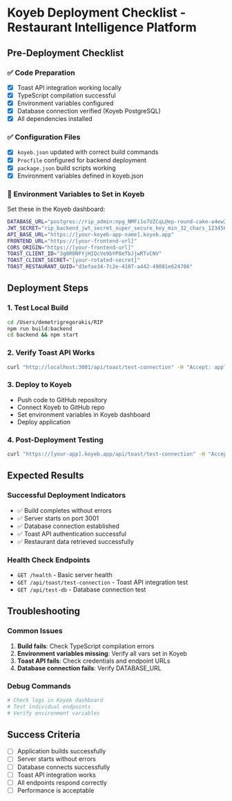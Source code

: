 # Koyeb Deployment Checklist - Restaurant Intelligence Platform

## Pre-Deployment Checklist

### ✅ Code Preparation
- [x] Toast API integration working locally
- [x] TypeScript compilation successful
- [x] Environment variables configured
- [x] Database connection verified (Koyeb PostgreSQL)
- [x] All dependencies installed

### ✅ Configuration Files
- [x] `koyeb.json` updated with correct build commands
- [x] `Procfile` configured for backend deployment
- [x] `package.json` build scripts working
- [x] Environment variables defined in koyeb.json

### 🔄 Environment Variables to Set in Koyeb
Set these in the Koyeb dashboard:

```bash
DATABASE_URL="postgres://rip_admin:npg_NMFi1o7UZCqL@ep-round-cake-a4ew2cmf.us-east-1.pg.koyeb.app:5432/restaurant_intelligence"
JWT_SECRET="rip_backend_jwt_secret_super_secure_key_min_32_chars_123456789"
API_BASE_URL="https://[your-koyeb-app-name].koyeb.app"
FRONTEND_URL="https://[your-frontend-url]"
CORS_ORIGIN="https://[your-frontend-url]"
TOAST_CLIENT_ID="3g0R0NFYjHIQcVe9bYP8eTbJjwRTvCNV"
TOAST_CLIENT_SECRET="[your-rotated-secret]"
TOAST_RESTAURANT_GUID="d3efae34-7c2e-4107-a442-49081e624706"
```

## Deployment Steps

### 1. Test Local Build
```bash
cd /Users/demetrigregorakis/RIP
npm run build:backend
cd backend && npm start
```

### 2. Verify Toast API Works
```bash
curl "http://localhost:3001/api/toast/test-connection" -H "Accept: application/json"
```

### 3. Deploy to Koyeb
- Push code to GitHub repository
- Connect Koyeb to GitHub repo
- Set environment variables in Koyeb dashboard
- Deploy application

### 4. Post-Deployment Testing
```bash
curl "https://[your-app].koyeb.app/api/toast/test-connection" -H "Accept: application/json"
```

## Expected Results

### Successful Deployment Indicators
- ✅ Build completes without errors
- ✅ Server starts on port 3001
- ✅ Database connection established
- ✅ Toast API authentication successful
- ✅ Restaurant data retrieved successfully

### Health Check Endpoints
- `GET /health` - Basic server health
- `GET /api/toast/test-connection` - Toast API integration test
- `GET /api/test-db` - Database connection test

## Troubleshooting

### Common Issues
1. **Build fails**: Check TypeScript compilation errors
2. **Environment variables missing**: Verify all vars set in Koyeb
3. **Toast API fails**: Check credentials and endpoint URLs
4. **Database connection fails**: Verify DATABASE_URL

### Debug Commands
```bash
# Check logs in Koyeb dashboard
# Test individual endpoints
# Verify environment variables
```

## Success Criteria
- [ ] Application builds successfully
- [ ] Server starts without errors
- [ ] Database connects successfully
- [ ] Toast API integration works
- [ ] All endpoints respond correctly
- [ ] Performance is acceptable
